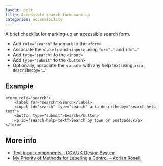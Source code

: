 ```yaml
---
layout: post
title: Accessible search form mark-up
categories: accessibility
---
```


<p class="lede">A brief checklist for marking-up an accessible search form.</p>

- Add `role="search"` landmark to the `<form>`
- Associate the `<label>` and `<input>` using `for="…"` and `id="…"`
- Add `type="search"` to the `<input>`
- Add `type="submit"` to the `<button>`
- Optionally, associate the `<input>` with any help text using `aria-describedby="…"`

## Example

```
<form role="search">
    <label for="search">Search</label>
    <input id="search" type="search" aria-describedby="search-help-text">
    <button type="submit">Search</button>
    <p id="search-help-text">Search by town or postcode.</p>
</form>
```

## More info
- [Text input components – GOV.UK Design System](https://design-system.service.gov.uk/components/text-input/)
- [My Priority of Methods for Labeling a Control – Adrian Roselli](https://adrianroselli.com/2020/01/my-priority-of-methods-for-labeling-a-control.html)






